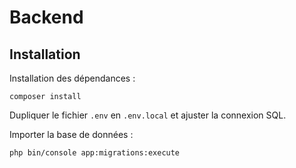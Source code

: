 # Backend

## Installation

Installation des dépendances :
```
composer install
```

Dupliquer le fichier `.env` en `.env.local` et ajuster la connexion SQL.

Importer la base de données :
```
php bin/console app:migrations:execute
```
